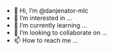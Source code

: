 - 👋 Hi, I’m @danjenator-mlc
- 👀 I’m interested in ...
- 🌱 I’m currently learning ...
- 💞️ I’m looking to collaborate on ...
- 📫 How to reach me ...

<!---
danjenator-mlc/danjenator-mlc is a ✨ special ✨ repository because its `README.md` (this file) appears on your GitHub profile.
You can click the Preview link to take a look at your changes.
--->
